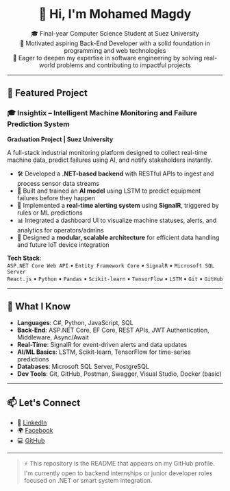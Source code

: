 <h1 align="center">👋 Hi, I'm Mohamed Magdy</h1>

<p align="center">
🎓 Final-year Computer Science Student at Suez University <br>
🔧 Motivated aspiring Back-End Developer with a solid foundation in programming and web technologies <br>
🚀 Eager to deepen my expertise in software engineering by solving real-world problems and contributing to impactful projects
</p>

---

## 💼 Featured Project

### 🎓 Insightix – Intelligent Machine Monitoring and Failure Prediction System  
**Graduation Project | Suez University**

A full-stack industrial monitoring platform designed to collect real-time machine data, predict failures using AI, and notify stakeholders instantly.

- 🛠 Developed a **.NET-based backend** with RESTful APIs to ingest and process sensor data streams
- 🧠 Built and trained an **AI model** using LSTM to predict equipment failures before they happen
- 🚨 Implemented a **real-time alerting system** using **SignalR**, triggered by rules or ML predictions
- 📊 Integrated a dashboard UI to visualize machine statuses, alerts, and analytics for operators/admins
- 🧩 Designed a **modular, scalable architecture** for efficient data handling and future IoT device integration

**Tech Stack**:  
`ASP.NET Core Web API` • `Entity Framework Core` • `SignalR` • `Microsoft SQL Server`  
`React.js` • `Python` • `Pandas` • `Scikit-learn` • `TensorFlow` • `LSTM` • `Git` • `GitHub`

---

## 🧠 What I Know

- **Languages**: C#, Python, JavaScript, SQL
- **Back-End**: ASP.NET Core, EF Core, REST APIs, JWT Authentication, Middleware, Async/Await
- **Real-Time**: SignalR for event-driven alerts and data updates
- **AI/ML Basics**: LSTM, Scikit-learn, TensorFlow for time-series predictions
- **Databases**: Microsoft SQL Server, PostgreSQL
- **Dev Tools**: Git, GitHub, Postman, Swagger, Visual Studio, Docker (basic)

---

## 📫 Let's Connect

- 🔗 [LinkedIn](https://www.linkedin.com/in/mohamed-magdy-hashem)
- 🌍 [Facebook](https://www.facebook.com/mohamed.magdy.4562/)
- 💻 [GitHub](https://github.com/mohamed110201)

---

> ⚡ This repository is the README that appears on my GitHub profile. I'm currently open to backend internships or junior developer roles focused on .NET or smart system integration.
